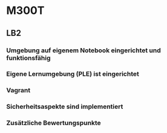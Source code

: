 # M300T

## LB2

### Umgebung auf eigenem Notebook eingerichtet und funktionsfähig

### Eigene Lernumgebung (PLE) ist eingerichtet

### Vagrant

### Sicherheitsaspekte sind implementiert

### Zusätzliche Bewertungspunkte
